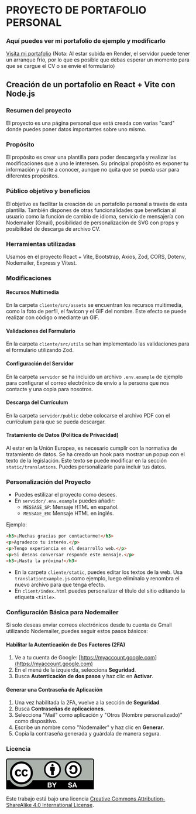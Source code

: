 # PROYECTO DE PORTAFOLIO PERSONAL

### Aquí puedes ver mi portafolio de ejemplo y modificarlo

[Visita mi portafolio](https://portafolio-yf9x.onrender.com) (Nota: Al estar subida en Render, el servidor puede tener un arranque frío, por lo que es posible que debas esperar un momento para que se cargue el CV o se envíe el formulario)

## Creación de un portafolio en React + Vite con Node.js

### Resumen del proyecto

El proyecto es una página personal que está creada con varias "card" donde puedes poner datos importantes sobre uno mismo.

### Propósito

El propósito es crear una plantilla para poder descargarla y realizar las modificaciones que a uno le interesen. Su principal propósito es exponer tu información y darte a conocer, aunque no quita que se pueda usar para diferentes propósitos.

### Público objetivo y beneficios

El objetivo es facilitar la creación de un portafolio personal a través de esta plantilla. También dispones de otras funcionalidades que benefician al usuario como la función de cambio de idioma, servicio de mensajería con Nodemailer (Gmail), posibilidad de personalización de SVG con props y posibilidad de descarga de archivo CV.

### Herramientas utilizadas

Usamos en el proyecto React + Vite, Bootstrap, Axios, Zod, CORS, Dotenv, Nodemailer, Express y Vitest.

### Modificaciones

#### Recursos Multimedia

En la carpeta `cliente/src/assets` se encuentran los recursos multimedia, como la foto de perfil, el favicon y el GIF del nombre. Este efecto se puede realizar con código o mediante un GIF.

#### Validaciones del Formulario

En la carpeta `cliente/src/utils` se han implementado las validaciones para el formulario utilizando Zod.

#### Configuración del Servidor

En la carpeta `servidor` se ha incluido un archivo `.env.example` de ejemplo para configurar el correo electrónico de envío a la persona que nos contacte y una copia para nosotros.

#### Descarga del Currículum

En la carpeta `servidor/public` debe colocarse el archivo PDF con el currículum para que se pueda descargar.

#### Tratamiento de Datos (Política de Privacidad)

Al estar en la Unión Europea, es necesario cumplir con la normativa de tratamiento de datos. Se ha creado un hook para mostrar un popup con el texto de la legislación. Este texto se puede modificar en la sección `static/translations`. Puedes personalizarlo para incluir tus datos.

### Personalización del Proyecto

- Puedes estilizar el proyecto como desees.
- En `servidor/.env.example` puedes añadir:
  - `MESSAGE_SP`: Mensaje HTML en español.
  - `MESSAGE_EN`: Mensaje HTML en inglés.

Ejemplo:

```html
<h3>¡Muchas gracias por contactarme!</h3>
<p>Agradezco tu interés.</p>
<p>Tengo experiencia en el desarrollo web.</p>
<p>Si deseas conversar responde este mensaje.</p>
<h3>¡Hasta la próxima!</h3>
```

- En la carpeta `cliente/static`, puedes editar los textos de la web. Usa `translationExample.js` como ejemplo, luego elimínalo y renombra el nuevo archivo para que tenga efecto.
- En `client/index.html` puedes personalizar el título del sitio editando la etiqueta `<title>`.

### Configuración Básica para Nodemailer

Si solo deseas enviar correos electrónicos desde tu cuenta de Gmail utilizando Nodemailer, puedes seguir estos pasos básicos:

#### Habilitar la Autenticación de Dos Factores (2FA)

1. Ve a tu cuenta de Google: [https://myaccount.google.com](https://myaccount.google.com)
2. En el menú de la izquierda, selecciona **Seguridad**.
3. Busca **Autenticación de dos pasos** y haz clic en **Activar**.

#### Generar una Contraseña de Aplicación

1. Una vez habilitada la 2FA, vuelve a la sección de **Seguridad**.
2. Busca **Contraseñas de aplicaciones**.
3. Selecciona "Mail" como aplicación y "Otros (Nombre personalizado)" como dispositivo.
4. Escribe un nombre como "Nodemailer" y haz clic en **Generar**.
5. Copia la contraseña generada y guárdala de manera segura.

### Licencia

![CC-BY-SA](./client/src/assets/by-sa-image.svg)

Este trabajo está bajo una licencia [Creative Commons Attribution-ShareAlike 4.0 International License](https://creativecommons.org/licenses/by-sa/4.0/deed.es).
